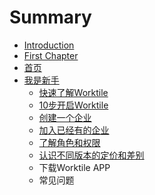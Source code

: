 # Summary

* [Introduction](README.md)
* [First Chapter](chapter1.md)
* [首页](shou-ye.md)
* [我是新手](wo-shi-xin-shou.md)
  * [快速了解Worktile](wo-shi-xin-shou/kuai-su-le-jie-worktile.md)
  * [10步开启Worktile](wo-shi-xin-shou/10bu-kai-qiworktile.md)
  * [创建一个企业](wo-shi-xin-shou/chuang-jian-yi-ge-qi-ye.md)
  * [加入已经有的企业](wo-shi-xin-shou/jia-ru-yi-jing-you-de-qi-ye.md)
  * [了解角色和权限](wo-shi-xin-shou/le-jie-jiao-se-he-quan-xian.md)
  * [认识不同版本的定价和差别](wo-shi-xin-shou/ren-shi-bu-tong-ban-ben-de-ding-jia-he-cha-bie.md)
  * 下载Worktile APP
  * 常见问题

